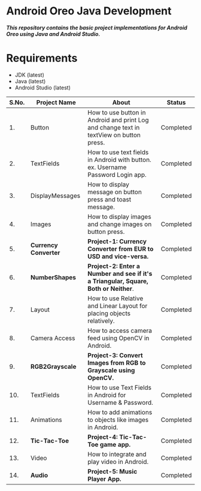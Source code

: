 # Android Oreo Java Development

***This repository contains the basic project implementations for Android Oreo using Java and Android Studio.***

# Requirements
* JDK (latest)
* Java (latest)
* Android Studio (latest)

| S.No. |       Project Name        |                           About                            |	  Status    |
| ----- | ------------------------- | ---------------------------------------------------------- | ------------ |
|   1.  | Button                    | How to use button in Android and print Log and change text in textView on button press. | Completed |
|   2.  | TextFields                | How to use text fields in Android with button. ex. Username Password Login app. | Completed |
|   3.  | DisplayMessages           | How to display message on button press and toast message.  |   Completed  |
|   4.  | Images                    | How to display images and change images on button press.   |   Completed  |
|   5.  | **Currency Converter**    |**Project-1: Currency Converter from EUR to USD and vice-versa.**| Completed |
|   6.  | **NumberShapes**          | **Project-2: Enter a Number and see if it's a Triangular, Square, Both or Neither**.| Completed |
|   7.  | Layout                    | How to use Relative and Linear Layout for placing objects relatively. |  Completed |
|   8.  | Camera Access             | How to access camera feed using OpenCV in Android.         |   Completed  |
|   9.  | **RGB2Grayscale**         | **Project-3: Convert Images from RGB to Grayscale using OpenCV.**|  Completed  |
|  10.  | TextFields                | How to use Text Fields in Android for Username & Password.|   Completed  |
|  11.  | Animations                | How to add animations to objects like images in Android.  |   Completed  |
|  12.  | **Tic-Tac-Toe**           | **Project-4: Tic-Tac-Toe game app.**                      |   Completed  |
|  13.  | Video                     | How to integrate and play video in Android.               |   Completed  |
|  14.  | **Audio**                 | **Project-5: Music Player App.**                          |   Completed  |
